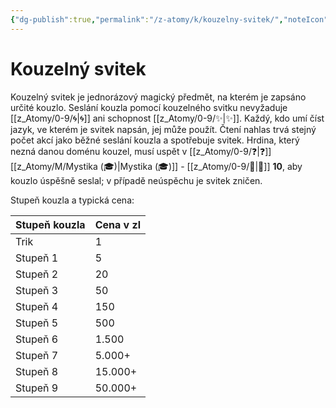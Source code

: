 ```yaml
---
{"dg-publish":true,"permalink":"/z-atomy/k/kouzelny-svitek/","noteIcon":""}
---
```


# Kouzelný svitek  
Kouzelný svitek je jednorázový magický předmět, na kterém je zapsáno určité kouzlo. Seslání kouzla pomocí kouzelného svitku nevyžaduje [[z_Atomy/0-9/🌀\|🌀]] ani schopnost [[z_Atomy/0-9/✨\|✨]]. Každý, kdo umí číst jazyk, ve kterém je svitek napsán, jej může použít. Čtení nahlas trvá stejný počet akcí jako běžné seslání kouzla a spotřebuje svitek. 
Hrdina, který nezná danou doménu kouzel, musí uspět v [[z_Atomy/0-9/❓\|❓]] [[z_Atomy/M/Mystika (🎓)\|Mystika (🎓)]] - [[z_Atomy/0-9/📶\|📶]] **10**, aby kouzlo úspěšně seslal; v případě neúspěchu je svitek zničen. 

Stupeň kouzla a typická cena:

| Stupeň kouzla | Cena v zl |
| ------------- | --------- |
| Trik          | 1         |
| Stupeň 1      | 5         |
| Stupeň 2      | 20        |
| Stupeň 3      | 50        |
| Stupeň 4      | 150       |
| Stupeň 5      | 500       |
| Stupeň 6      | 1.500     |
| Stupeň 7      | 5.000+    |
| Stupeň 8      | 15.000+   |
| Stupeň 9      | 50.000+   |
